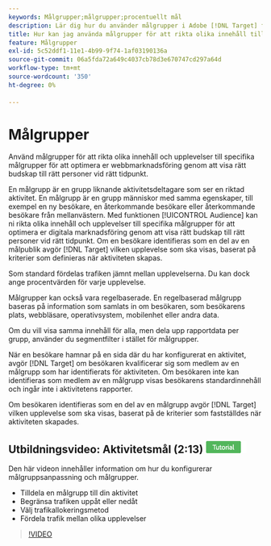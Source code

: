 ```yaml
---
keywords: Målgrupper;målgrupper;procentuellt mål
description: Lär dig hur du använder målgrupper i Adobe [!DNL Target] för att rikta olika innehåll och upplevelser till specifika målgrupper för att optimera webbmarknadsföringen.
title: Hur kan jag använda målgrupper för att rikta olika innehåll till specifika segment?
feature: Målgrupper
exl-id: 5c52ddf1-11e1-4b99-9f74-1af03190136a
source-git-commit: 06a5fda72a649c4037cb78d3e670747cd297a64d
workflow-type: tm+mt
source-wordcount: '350'
ht-degree: 0%

---
```


# Målgrupper

Använd målgrupper för att rikta olika innehåll och upplevelser till specifika målgrupper för att optimera er webbmarknadsföring genom att visa rätt budskap till rätt personer vid rätt tidpunkt.

En målgrupp är en grupp liknande aktivitetsdeltagare som ser en riktad aktivitet. En målgrupp är en grupp människor med samma egenskaper, till exempel en ny besökare, en återkommande besökare eller återkommande besökare från mellanvästern. Med funktionen [!UICONTROL Audience] kan ni rikta olika innehåll och upplevelser till specifika målgrupper för att optimera er digitala marknadsföring genom att visa rätt budskap till rätt personer vid rätt tidpunkt. Om en besökare identifieras som en del av en målpublik avgör [!DNL Target] vilken upplevelse som ska visas, baserat på kriterier som definieras när aktiviteten skapas.

Som standard fördelas trafiken jämnt mellan upplevelserna. Du kan dock ange procentvärden för varje upplevelse.

Målgrupper kan också vara regelbaserade. En regelbaserad målgrupp baseras på information som samlats in om besökaren, som besökarens plats, webbläsare, operativsystem, mobilenhet eller andra data.

Om du vill visa samma innehåll för alla, men dela upp rapportdata per grupp, använder du segmentfilter i stället för målgrupper.

När en besökare hamnar på en sida där du har konfigurerat en aktivitet, avgör [!DNL Target] om besökaren kvalificerar sig som medlem av en målgrupp som har identifierats för aktiviteten. Om besökaren inte kan identifieras som medlem av en målgrupp visas besökarens standardinnehåll och ingår inte i aktivitetens rapporter.

Om besökaren identifieras som en del av en målgrupp avgör [!DNL Target] vilken upplevelse som ska visas, baserat på de kriterier som fastställdes när aktiviteten skapades.

## Utbildningsvideo: Aktivitetsmål (2:13) ![Tutorial badge](/help/assets/tutorial.png)

Den här videon innehåller information om hur du konfigurerar målgruppsanpassning och målgrupper.

* Tilldela en målgrupp till din aktivitet
* Begränsa trafiken uppåt eller nedåt
* Välj trafikallokeringsmetod
* Fördela trafik mellan olika upplevelser

>[!VIDEO](https://video.tv.adobe.com/v/17385)
